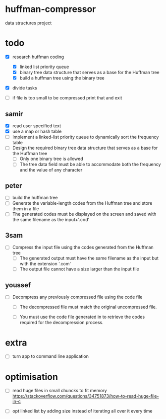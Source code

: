 # huffman-compressor
data structures project

# todo
- [X] research huffman coding
    - [X] linked list priority queue
    - [X] binary tree data structure that serves as a base for the Huffman tree
    - [X] build a huffman tree using the binary tree
- [X] divide tasks
- [ ] if file is too small to be compressed print that and exit


## samir  
- [X] read user specified text
- [X] use a map or hash table
- [ ] Implement a linked-list priority queue to dynamically sort the frequency table
- [ ] Design the required binary tree data structure that serves as a base for the Huffman tree
    - [ ] Only one binary tree is allowed
    - [ ] The tree data field must be able to accommodate both the frequency and the value of any character

## peter
- [ ] build the huffman tree
- [ ] Generate the variable-length codes from the Huffman tree and store them in a file
- [ ] The generated codes must be displayed on the screen and saved with the same filename as the input+'.cod'
  
## 3sam
- [ ] Compress the input file using the codes generated from the Huffman tree
  - [ ] The generated output must have the same filename as the input but with the extension '.com'
  - [ ] The output file cannot have a size larger than the input file

## youssef
- [ ] Decompress any previously compressed file using the code file 
    - [ ] The decompressed file must match the original uncompressed file.
    - [ ] You must use the code file generated in to retrieve the codes required for the decompression process.


# extra
- [ ] turn app to command line application


# optimisation
- [ ] read huge files in small chuncks to fit memory https://stackoverflow.com/questions/34751873/how-to-read-huge-file-in-c
- [ ] opt linked list by adding size instead of iterating all over it every time


   
